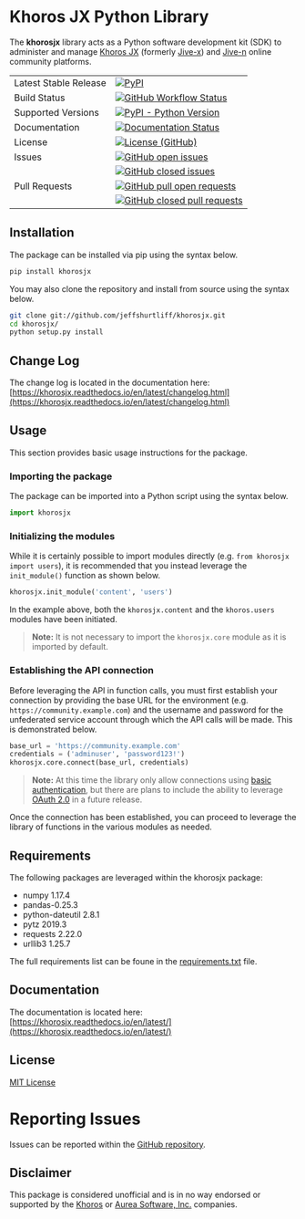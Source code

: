 # Khoros JX Python Library
The  **khorosjx**  library acts as a Python software development kit (SDK) to administer and manage 
[Khoros JX](https://community.khoros.com/t5/Atlas-Insights-Blog/Lithium-and-Jive-x-It-s-Official/ba-p/325465) 
(formerly  [Jive-x](https://www.prnewswire.com/news-releases/lithium-technologies-completes-acquisition-of-external-online-community-business-from-jive-300531058.html)) 
and  [Jive-n](https://www.jivesoftware.com/)  online community platforms.

<table>
    <tr>
        <td>Latest Stable Release</td>
        <td>
            <a href='https://pypi.org/project/khorosjx/'>
                <img alt="PyPI" src="https://img.shields.io/pypi/v/khorosjx">
            </a>
        </td>
    </tr>
    <tr>
        <td>Build Status</td>
        <td>
            <a href="https://github.com/jeffshurtliff/khorosjx/blob/master/.github/workflows/pythonpackage.yml">
                <img alt="GitHub Workflow Status" 
                src="https://img.shields.io/github/workflow/status/jeffshurtliff/khorosjx/Python package">
            </a>
        </td>
    </tr>
    <tr>
        <td>Supported Versions</td>
        <td>
            <a href='https://pypi.org/project/khorosjx/'>
                <img alt="PyPI - Python Version" src="https://img.shields.io/pypi/pyversions/khorosjx">
            </a>
        </td>
    </tr>
    <tr>
        <td>Documentation</td>
        <td>
            <a href='https://khorosjx.readthedocs.io/en/latest/?badge=latest'>
                <img src='https://readthedocs.org/projects/khorosjx/badge/?version=latest' alt='Documentation Status' />
            </a>
        </td>
    </tr>
    <tr>
        <td>License</td>
        <td>
            <a href="https://github.com/jeffshurtliff/khorosjx/blob/master/LICENSE">
                <img alt="License (GitHub)" src="https://img.shields.io/github/license/jeffshurtliff/khorosjx">
            </a>
        </td>
    </tr>
    <tr>
        <td style="vertical-align: top;">Issues</td>
        <td>
            <a href="https://github.com/jeffshurtliff/khorosjx/issues">
                <img style="margin-bottom:5px;" alt="GitHub open issues" src="https://img.shields.io/github/issues-raw/jeffshurtliff/khorosjx"><br />
            </a>
            <a href="https://github.com/jeffshurtliff/khorosjx/issues">
                <img alt="GitHub closed issues" src="https://img.shields.io/github/issues-closed-raw/jeffshurtliff/khorosjx">
            </a>
        </td>
    </tr>
    <tr>
        <td style="vertical-align: top;">Pull Requests</td>
        <td>
            <a href="https://github.com/jeffshurtliff/khorosjx/pulls">
                <img style="margin-bottom:5px;" alt="GitHub pull open requests" src="https://img.shields.io/github/issues-pr-raw/jeffshurtliff/khorosjx"><br />
            </a>
            <a href="https://github.com/jeffshurtliff/khorosjx/pulls">
                <img alt="GitHub closed pull requests" src="https://img.shields.io/github/issues-pr-closed-raw/jeffshurtliff/khorosjx">
            </a>
        </td>
    </tr>
</table>

## Installation
The package can be installed via pip using the syntax below.

``` sh
pip install khorosjx
```

You may also clone the repository and install from source using the syntax below.

``` sh
git clone git://github.com/jeffshurtliff/khorosjx.git
cd khorosjx/
python setup.py install
```

## Change Log
The change log is located in the documentation here: [https://khorosjx.readthedocs.io/en/latest/changelog.html](https://khorosjx.readthedocs.io/en/latest/changelog.html)

## Usage
This section provides basic usage instructions for the package.


### Importing the package
The package can be imported into a Python script using the syntax below.

``` python
import khorosjx
```

### Initializing the modules
While it is certainly possible to import modules directly (e.g. ``from khorosjx import users``), it is recommended that you instead leverage the ``init_module()`` function as shown below.

``` python
khorosjx.init_module('content', 'users')
```

In the example above, both the ``khorosjx.content`` and the ``khoros.users`` modules have been initiated.

>**Note:** It is not necessary to import the ``khorosjx.core`` module as it is imported by default.

### Establishing the API connection
Before leveraging the API in function calls, you must first establish your connection by providing the base URL for the environment (e.g. ``https://community.example.com``) and the username and password for the unfederated service account through which the API calls will be made. This is demonstrated below.

``` python
base_url = 'https://community.example.com'
credentials = ('adminuser', 'password123!')
khorosjx.core.connect(base_url, credentials)
```

>**Note:** At this time the library only allow connections using [basic authentication](https://developers.jivesoftware.com/api/v3/cloud/rest/index.html#authentication), but there are plans to include the ability to leverage  [OAuth 2.0](https://developers.jivesoftware.com/api/v3/cloud/rest/AuthorizationEntity.html)  in a future release.

Once the connection has been established, you can proceed to leverage the library of functions in the various modules as needed.

## Requirements
The following packages are leveraged within the khorosjx package:
* numpy 1.17.4
* pandas-0.25.3
* python-dateutil 2.8.1
* pytz 2019.3
* requests 2.22.0
* urllib3 1.25.7

The full requirements list can be foune in the [requirements.txt](https://github.com/jeffshurtliff/khorosjx/blob/master/requirements.txt) file.

## Documentation
The documentation is located here: [https://khorosjx.readthedocs.io/en/latest/](https://khorosjx.readthedocs.io/en/latest/)

## License
[MIT License](https://github.com/jeffshurtliff/khorosjx/blob/master/LICENSE)

# Reporting Issues
Issues can be reported within the [GitHub repository](https://github.com/jeffshurtliff/khorosjx/issues).

## Disclaimer
This package is considered unofficial and is in no way endorsed or supported by the [Khoros](https://www.builtinaustin.com/company/khoros) or [Aurea Software, Inc.](https://www.jivesoftware.com/) companies.